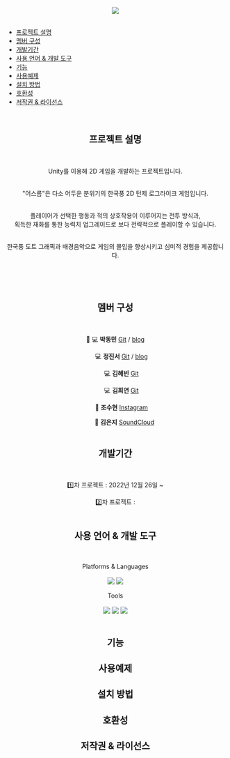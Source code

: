 <div align=center>

![](https://capsule-render.vercel.app/api?type=shark&section=header&color=gradient&text=%202022/2023%20Unity%20Project👋%20%20&height=200&fontSize=50&animation=fadeIn&fontAlignY=38)
 <br><br>
</div>

   
  * [프로젝트 설명](#프로젝트-설명)
  * [멤버 구성](#멤버-구성)
  * [개발기간](#개발기간)
  * [사용 언어 & 개발 도구](#사용-언어--개발-도구)
  * [기능](#기능)
  * [사용예제](#사용예제)
  * [설치 방법](#설치-방법)
  * [호환성](#호환성)
  * [저작권 & 라이선스](#저작권--라이선스)


<div align=center>
<br>
   
## 프로젝트 설명
<br>
   
Unity를 이용해 2D 게임을 개발하는 프로젝트입니다. <br><br>

"어스름"은 다소 어두운 분위기의 한국풍 2D 턴제 로그라이크 게임입니다. <br><br>

플레이어가 선택한 행동과 적의 상호작용이 이루어지는 전투 방식과, <br>
획득한 재화를 통한 능력치 업그레이드로 보다 전략적으로 플레이할 수 있습니다. <br><br>

한국풍 도트 그래픽과 배경음악으로 게임의 몰입을 향상시키고 심미적 경험을 제공합니다. <br><br>

<br><br>
   
## 멤버 구성 
<br>

👑 💻 **박동민** [Git](https://github.com/chattymin) / [blog](https://naemamdaelo.tistory.com/)

　　💻 **정진서** [Git](https://github.com/JinNitt) / [blog](https://pharam.tistory.com/)

　　💻 **김혜빈** [Git](https://github.com/sunkong12)　　　

　　💻 **김희연** [Git](https://github.com/HeeYeon-Kim)　　　

　　🎨 **조수현** [Instagram](https://www.instagram.com/goyoung_villain/) 

　　　🎹 **김은지** [SoundCloud](https://soundcloud.com/4yagv0thkmafref=clipboard&p=i&c=1&si=DEFD317329394696B07B36C68136C9AD&utm_source=clipboard&utm_medium=text&utm_campaign=social_sharing)
<br><br>
   
## 개발기간
<br>
   
1️⃣차 프로젝트 : 2022년 12월 26일 ~ 

2️⃣차 프로젝트 : 
<br><br>
   
## 사용 언어 & 개발 도구
<br>  
   
Platforms & Languages <br><br>
<img src="https://img.shields.io/badge/Unity-FFFFFF?style=flat&logo=unity&logoColor=black" /> 
<img src="https://img.shields.io/badge/C%23-239120?style=flat&logo=csharp&logoColor=white" /> <br>

Tools <br><br>
<img src="https://img.shields.io/badge/Visual Studio Code-007ACC?style=flat&logo=visualstudiocode&logoColor=white" />
<img src="https://img.shields.io/badge/Notion-000000?style=flat&logo=notion&logoColor=white" />
<img src="https://img.shields.io/badge/GitHub-000000?style=flat&logo=github&logoColor=white" /> <br>
<br>
   
## 기능 



## 사용예제 



## 설치 방법



## 호환성



## 저작권 & 라이선스 
